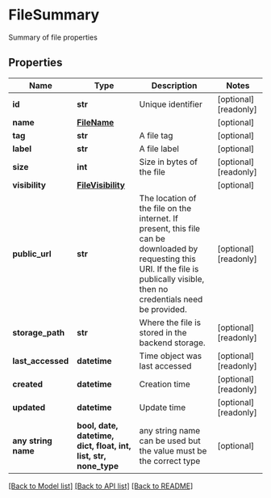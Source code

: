 # FileSummary

Summary of file properties

## Properties
Name | Type | Description | Notes
------------ | ------------- | ------------- | -------------
**id** | **str** | Unique identifier | [optional] [readonly] 
**name** | [**FileName**](FileName.md) |  | [optional] 
**tag** | **str** | A file tag | [optional] 
**label** | **str** | A file label | [optional] 
**size** | **int** | Size in bytes of the file | [optional] [readonly] 
**visibility** | [**FileVisibility**](FileVisibility.md) |  | [optional] 
**public_url** | **str** | The location of the file on the internet. If present, this file can be downloaded by requesting this URI. If the file is publically visible, then no credentials need be provided.  | [optional] [readonly] 
**storage_path** | **str** | Where the file is stored in the backend storage. | [optional] [readonly] 
**last_accessed** | **datetime** | Time object was last accessed | [optional] [readonly] 
**created** | **datetime** | Creation time | [optional] [readonly] 
**updated** | **datetime** | Update time | [optional] [readonly] 
**any string name** | **bool, date, datetime, dict, float, int, list, str, none_type** | any string name can be used but the value must be the correct type | [optional]

[[Back to Model list]](../README.md#documentation-for-models) [[Back to API list]](../README.md#documentation-for-api-endpoints) [[Back to README]](../README.md)


